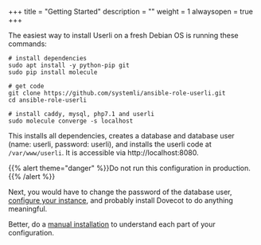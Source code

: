 +++
title = "Getting Started"
description = ""
weight = 1
alwaysopen = true
+++

The easiest way to install Userli on a fresh Debian OS is running these commands:

    # install dependencies
    sudo apt install -y python-pip git
    sudo pip install molecule

    # get code
    git clone https://github.com/systemli/ansible-role-userli.git
    cd ansible-role-userli

    # install caddy, mysql, php7.1 and userli
    sudo molecule converge -s localhost

This installs all dependencies, creates a database and database user
(name: userli, password: userli), and installs the userli code at `/var/www/userli`.
It is accessible via http://localhost:8080.

{{% alert theme="danger" %}}Do not run this configuration in production.{{% /alert %}}

Next, you would have to change the password of the database user,
[configure your instance](../installation/configuration),
and probably install Dovecot to do anything meaningful.

Better, do a [manual installation](../installation) to understand each part of your configuration.
